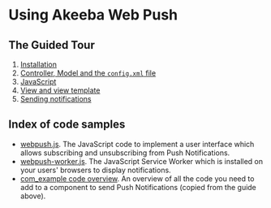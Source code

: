 # Using Akeeba Web Push

## The Guided Tour

1. [Installation](installation.md)
2. [Controller, Model and the `config.xml` file](controller_model.md)
3. [JavaScript](javascript.md)
4. [View and view template](view.md)
5. [Sending notifications](sending_notifications.md)

## Index of code samples

* [webpush.js](webpush.js). The JavaScript code to implement a user interface which allows subscribing and unsubscribing from Push Notifications.
* [webpush-worker.js](webpush-worker.js). The JavaScript Service Worker which is installed on your users' browsers to display notifications.
* [com_example code overview](com_example.md). An overview of all the code you need to add to a component to send Push Notifications (copied from the guide above).